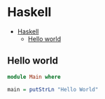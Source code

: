 # Haskell

<!--ts-->
* [Haskell](hasekll.md#haskell)
   * [Hello world](hasekll.md#hello-world)

<!-- Added by: runner, at: Tue Sep 28 09:12:44 UTC 2021 -->

<!--te-->

## Hello world
```haskell
module Main where

main = putStrLn "Hello World"
```
